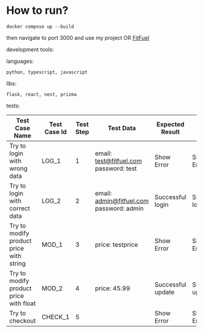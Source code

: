 # How to run?

```
docker compose up --build
```

then navigate to port 3000 and use my project OR [FitFuel](https://fit-fuel-frontend.vercel.app/)

development tools:

languages:

```
python, typescript, javascript
```

libs:

```
flask, react, nest, prizma
```

tests:

| Test Case Name                                   | Test Case Id | Test Step | Test Data                                                                         | Expected Result   | Actual Result     | Remarks |
| ------------------------------------------------ | ------------ | --------- | --------------------------------------------------------------------------------- | ----------------- | ----------------- | ------- |
| Try to login with wrong data                     | LOG_1        | 1         | email: test@fitfuel.com<br>password: test                                         | Show Error        | Show Error        | Pass    |
| Try to login with correct data                   | LOG_2        | 2         | email: admin@fitfuel.com<br>password: admin                                       | Successful login  | Successful login  | Pass    |
| Try to modify product price with string          | MOD_1        | 3         | price: testprice                                                                  | Show Error        | Show Error        | Pass    |
| Try to modify product price with float           | MOD_2        | 4         | price: 45.99                                                                      | Successful update | Successful update | Pass    |
| Try to checkout                                  | CHECK_1      | 5         |                                                                                   | Show Error        | Show Error        | Pass    |
